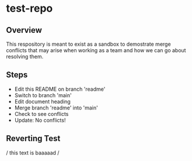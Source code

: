 # test-repo

## Overview

This respository is meant to exist as a sandbox to demostrate merge conflicts that may arise when working as a team and how we can go about resolving them.

## Steps

- Edit this README on branch 'readme'
- Switch to branch 'main'
- Edit document heading
- Merge branch 'readme' into 'main'
- Check to see conflicts
- Update: No conflicts!

## Reverting Test

/ this text is baaaaad /

